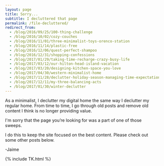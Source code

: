 ```yaml
---
layout: page
title: Sorry...
subtitle: I decluttered that page
permalink: /file-decluttered/
redirect_from:
  - /blog/2016/09/25/100-thing-challenge
  - /blog/2016/10/02/cozy-couches
  - /blog/2016/11/01/three-minimalist-toys-orenco-station
  - /blog/2016/11/14/plastic-free
  - /blog/2016/12/06/quest-perfect-shampoo
  - /blog/2016/12/31/shopping-confessions
  - /blog/2017/01/29/taking-time-recharge-crazy-busy-life
  - /blog/2017/03/12/our-hilton-head-island-vacation
  - /blog/2017/03/20/designing-kitchen-space-you-love
  - /blog/2017/04/30/western-minimalist-home
  - /blog/2017/11/28/declutter-holiday-season-managing-time-expectations
  - /blog/2017/12/11/my-three-balancing-acts
  - /blog/2017/01/30/winter-declutter
---
```


As a minimalist, I declutter my digital home the same way I declutter my regular home. From time to time, I go through old posts and remove old content I think is no longer providing value.

I'm sorry that the page you’re looking for was a part of one of those sweeps.

I do this to keep the site focused on the best content. Please check out some other posts below.

-Jaime

{% include TK.html %}
